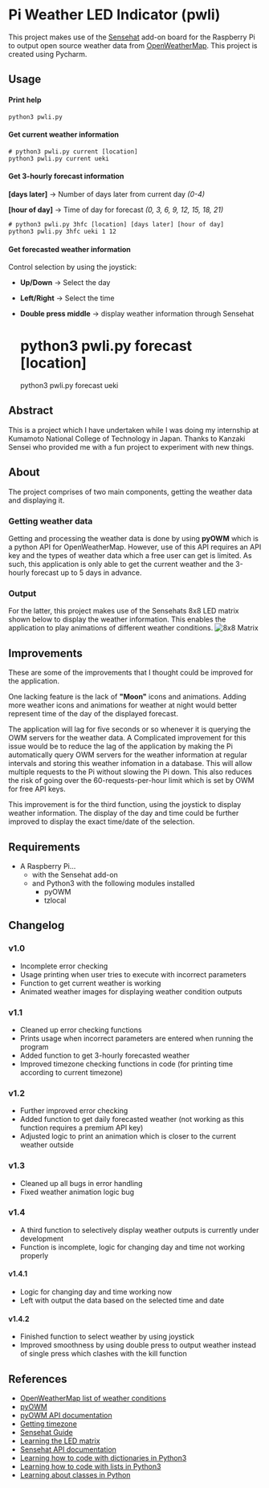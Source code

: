 # Pi Weather LED Indicator (pwli)
This project makes use of the [Sensehat](https://www.raspberrypi.org/products/sense-hat/) add-on board for the Raspberry Pi to output open source weather data from [OpenWeatherMap](https://openweathermap.org/). This project is created using Pycharm.

## Usage
#### Print help
    
    python3 pwli.py
    
#### Get current weather information
    
    # python3 pwli.py current [location]
    python3 pwli.py current ueki
    
#### Get 3-hourly forecast information
**[days later]** -> Number of days later from current day *(0-4)*

**[hour of day]** -> Time of day for forecast *(0, 3, 6, 9, 12, 15, 18, 21)*
    
    # python3 pwli.py 3hfc [location] [days later] [hour of day]
    python3 pwli.py 3hfc ueki 1 12
    
#### Get forecasted weather information
Control selection by using the joystick:

- **Up/Down** -> Select the day

- **Left/Right** -> Select the time

- **Double press middle** -> display weather information through Sensehat
    
    # python3 pwli.py forecast [location]
    python3 pwli.py forecast ueki
 
## Abstract
 This is a project which I have undertaken while I was doing my internship at Kumamoto National College of Technology in Japan. Thanks to Kanzaki Sensei who provided me with a fun project to experiment with new things.

## About
The project comprises of two main components, getting the weather data and displaying it. 

### Getting weather data
Getting and processing the weather data is done by using **pyOWM** which is a python API for OpenWeatherMap. However, use of this API requires an API key and the types of weather data which a free user can get is limited. As such, this application is only able to get the current weather and the 3-hourly forecast up to 5 days in advance.

### Output
For the latter, this project makes use of the Sensehats 8x8 LED matrix shown below to display the weather information. This enables the application to play animations of different weather conditions.
![8x8 Matrix](https://www.raspberrypi.org/app/uploads/2017/05/Sense-HAT-plugged-in-1-1383x1080.jpg "Sensehat")

## Improvements
These are some of the improvements that I thought could be improved for the application. 

One lacking feature is the lack of **"Moon"** icons and animations. Adding more weather icons and animations for weather at night would better represent time of the day of the displayed forecast. 

The application will lag for five seconds or so whenever it is querying the OWM servers for the weather data. A Complicated improvement for this issue would be to reduce the lag of the application by making the Pi automatically query OWM servers for the weather information at regular intervals and storing this weather infomation in a database. This will allow multiple requests to the Pi without slowing the Pi down. This also reduces the risk of going over the 60-requests-per-hour limit which is set by OWM for free API keys.

This improvement is for the third function, using the joystick to display weather information. The display of the day and time could be further improved to display the exact time/date of the selection.

## Requirements
- A Raspberry Pi...
	- with the Sensehat add-on
	- and Python3 with the following modules installed
		- pyOWM
		- tzlocal

## Changelog
### v1.0
- Incomplete error checking
- Usage printing when user tries to execute with incorrect parameters
- Function to get current weather is working
- Animated weather images for displaying weather condition outputs

### v1.1
- Cleaned up error checking functions
- Prints usage when incorrect parameters are entered when running the program
- Added function to get 3-hourly forecasted weather
- Improved timezone checking functions in code (for printing time according to current timezone)

### v1.2
- Further improved error checking
- Added function to get daily forecasted weather (not working as this function requires a premium API key)
- Adjusted logic to print an animation which is closer to the current weather outside

### v1.3
- Cleaned up all bugs in error handling
- Fixed weather animation logic bug

### v1.4
- A third function to selectively display weather outputs is currently under development
- Function is incomplete, logic for changing day and time not working properly

#### v1.4.1
- Logic for changing day and time working now
- Left with output the data based on the selected time and date

#### v1.4.2
- Finished function to select weather by using joystick
- Improved smoothness by using double press to output weather instead of single press which clashes with the kill function

## References
- [OpenWeatherMap list of weather conditions](https://openweathermap.org/weather-conditions)
- [pyOWM](https://github.com/csparpa/pyowm)
- [pyOWM API documentation](http://pyowm.readthedocs.io/en/latest/_modules/pyowm/webapi25/weather.html?highlight=get_status)
- [Getting timezone](https://stackoverflow.com/questions/13218506/how-to-get-system-timezone-setting-and-pass-it-to-pytz-timezone)
- [Sensehat Guide](https://projects.raspberrypi.org/en/projects/getting-started-with-the-sense-hat)
- [Learning the LED matrix](https://github.com/raspberrypilearning/astro-pi-guide/blob/master/inputs-outputs/led-matrix.md)
- [Sensehat API documentation](https://pythonhosted.org/sense-hat/api/#led-matrix)
- [Learning how to code with dictionaries in Python3](https://www.tutorialspoint.com/python/python_dictionary.htm)
- [Learning how to code with lists in Python3](https://www.tutorialspoint.com/python/python_lists.htm)
- [Learning about classes in Python](https://www.digitalocean.com/community/tutorials/understanding-class-and-instance-variables-in-python-3)